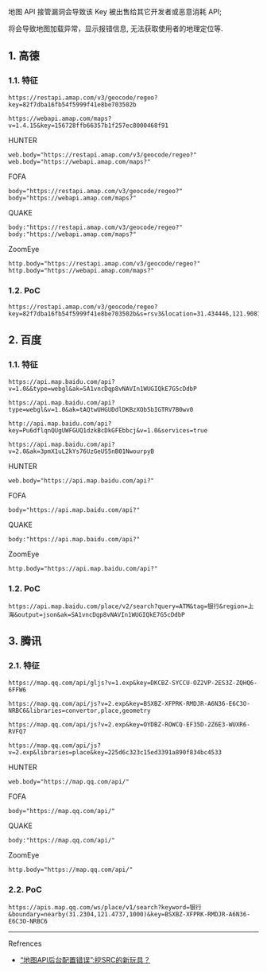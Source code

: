 地图 API 接管漏洞会导致该 Key 被出售给其它开发者或恶意消耗 API;

将会导致地图加载异常，显示报错信息, 无法获取使用者的地理定位等.

## 1. 高德

### 1.1. 特征

```
https://restapi.amap.com/v3/geocode/regeo?key=82f7dba16fb54f5999f41e8be703502b
```

```
https://webapi.amap.com/maps?v=1.4.15&key=156728ffb66357b1f257ec8000468f91
```

HUNTER

```
web.body="https://restapi.amap.com/v3/geocode/regeo?"
web.body="https://webapi.amap.com/maps?"
```

FOFA

```
body="https://restapi.amap.com/v3/geocode/regeo?"
body="https://webapi.amap.com/maps?"
```

QUAKE

```
body:"https://restapi.amap.com/v3/geocode/regeo?"
body:"https://webapi.amap.com/maps?"
```

ZoomEye

```
http.body="https://restapi.amap.com/v3/geocode/regeo?"
http.body="https://webapi.amap.com/maps?"
```

### 1.2. PoC

```
https://restapi.amap.com/v3/geocode/regeo?key=82f7dba16fb54f5999f41e8be703502b&s=rsv3&location=31.434446,121.90816&callback=jsonp_258885_&platform=JS
```

## 2. 百度

### 1.1. 特征

```
https://api.map.baidu.com/api?v=1.0&&type=webgl&ak=SA1vncDqp8vNAVIn1WUGIQkE7G5cDdbP
```

```
https://api.map.baidu.com/api?type=webgl&v=1.0&ak=tAQtwUHGUDdlDKBzXOb5bIGTRV7B0wv0
```

```
http://api.map.baidu.com/api?key=Pu6dflqnQUgUWFGUQ1dzkBcDkGFEbbcj&v=1.0&services=true
```

```
https://api.map.baidu.com/api?v=2.0&ak=3pmX1uL2kYs76UzGeUS5nB01NwourpyB
```

HUNTER

```
web.body="https://api.map.baidu.com/api?"
```

FOFA

```
body="https://api.map.baidu.com/api?"
```

QUAKE

```
body:"https://api.map.baidu.com/api?"
```

ZoomEye

```
http.body="https://api.map.baidu.com/api?"
```

### 1.2. PoC

```
https://api.map.baidu.com/place/v2/search?query=ATM&tag=银行&region=上海&output=json&ak=SA1vncDqp8vNAVIn1WUGIQkE7G5cDdbP
```

## 3. 腾讯

### 2.1. 特征

```
https://map.qq.com/api/gljs?v=1.exp&key=DKCBZ-SYCCU-OZ2VP-2ES3Z-ZQHQ6-6FFW6
```

```
https://map.qq.com/api/js?v=2.exp&key=BSXBZ-XFPRK-RMDJR-A6N36-E6C3O-NRBC6&libraries=convertor,place,geometry
```

```
https://map.qq.com/api/js?v=2.exp&key=OYDBZ-ROWCQ-EF35D-2Z6E3-WUXR6-RVFQ7
```

```
https://map.qq.com/api/js?v=2.exp&libraries=place&key=225d6c323c15ed3391a890f834bc4533
```

HUNTER

```
web.body="https://map.qq.com/api/"
```

FOFA

```
body="https://map.qq.com/api/"
```

QUAKE

```
body:"https://map.qq.com/api/"
```

ZoomEye

```
http.body="https://map.qq.com/api/"
```

### 2.2. PoC

```
https://apis.map.qq.com/ws/place/v1/search?keyword=银行&boundary=nearby(31.2304,121.4737,1000)&key=BSXBZ-XFPRK-RMDJR-A6N36-E6C3O-NRBC6
```

---

Refrences

- [“地图API后台配置错误”:挖SRC的新玩具？](https://www.freebuf.com/articles/web/360331.html)

